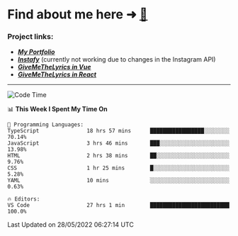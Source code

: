 # Find about me here ➜ [🧑](https://pauabella.dev)

### Project links:
- ***[My Portfolio](https://pauabella.dev)***
- ***[Instafy](https://instafy.me)*** (currently not working due to changes in the Instagram API)
- ***[GiveMeTheLyrics in Vue](https://lyrics.pauabella.dev)***
- ***[GiveMeTheLyrics in React](https://pauabella.dev/GiveMeTheLyrics)***

---
<!--START_SECTION:waka-->
![Code Time](http://img.shields.io/badge/Code%20Time-1%2C103%20hrs%2037%20mins-blue)

📊 **This Week I Spent My Time On** 

```text
💬 Programming Languages: 
TypeScript               18 hrs 57 mins      █████████████████░░░░░░░░   70.14% 
JavaScript               3 hrs 46 mins       ███░░░░░░░░░░░░░░░░░░░░░░   13.98% 
HTML                     2 hrs 38 mins       ██░░░░░░░░░░░░░░░░░░░░░░░   9.76% 
CSS                      1 hr 25 mins        █░░░░░░░░░░░░░░░░░░░░░░░░   5.28% 
YAML                     10 mins             ░░░░░░░░░░░░░░░░░░░░░░░░░   0.63%

🔥 Editors: 
VS Code                  27 hrs 1 min        █████████████████████████   100.0%

```


 Last Updated on 28/05/2022 06:27:14 UTC
<!--END_SECTION:waka-->
